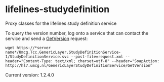 # lifelines-studydefinition
Proxy classes for the lifelines study definition service

To query the version number, log onto a service that can contact the service and send a [GetVersion](src/test/resources/GetVersionRequest.xml) request:

```
wget https://*server name*/Umcg.Tcc.GenericLayer.StudyDefinitionService-1/StudyDefinitionService.svc --post-file=request.xml --header="Content-Type: text/xml; charset=utf-8" --header="SoapAction: http://hl7.umcg.nl/GenericLayerStudyDefinitionService/GetVersion”

```

Current version: 1.2.4.0